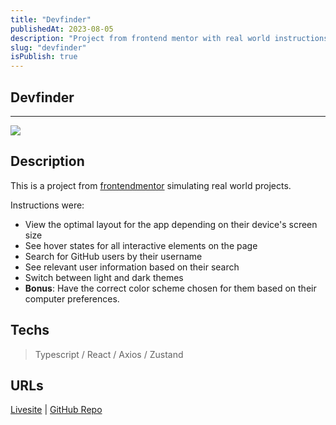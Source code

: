```yaml
---
title: "Devfinder"
publishedAt: 2023-08-05
description: "Project from frontend mentor with real world instructions"
slug: "devfinder"
isPublish: true
---
```


## Devfinder

---

![](/img/preview-devfinder.png)

## Description

This is a project from [frontendmentor](https://www.frontendmentor.io) simulating real world projects.

Instructions were:
- View the optimal layout for the app depending on their device's screen size
- See hover states for all interactive elements on the page
- Search for GitHub users by their username
- See relevant user information based on their search
- Switch between light and dark themes
- **Bonus**: Have the correct color scheme chosen for them based on their computer preferences. 

## Techs

> Typescript / React / Axios / Zustand

## URLs

[Livesite](https://devfinder-dreyzu.vercel.app/) | [GitHub Repo](https://github.com/tristan-derez/devfinder)

